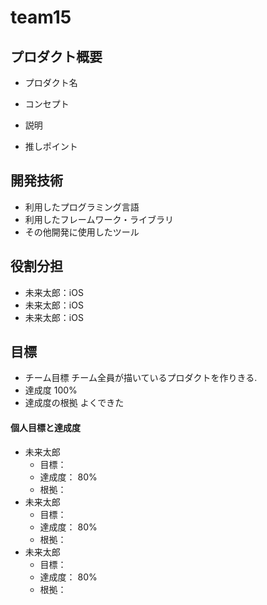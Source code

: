 # team15

## プロダクト概要
- プロダクト名

- コンセプト

- 説明

- 推しポイント

## 開発技術
- 利用したプログラミング言語
- 利用したフレームワーク・ライブラリ
- その他開発に使用したツール

## 役割分担
- 未来太郎：iOS
- 未来太郎：iOS
- 未来太郎：iOS

## 目標
- チーム目標
チーム全員が描いているプロダクトを作りきる.
- 達成度
100%
- 達成度の根拠
よくできた

#### 個人目標と達成度  
- 未来太郎 
  - 目標：  
  - 達成度： 80%  
  - 根拠：  
- 未来太郎
  - 目標：  
  - 達成度： 80%  
  - 根拠： 
- 未来太郎
  - 目標：  
  - 達成度： 80%  
  - 根拠： 
